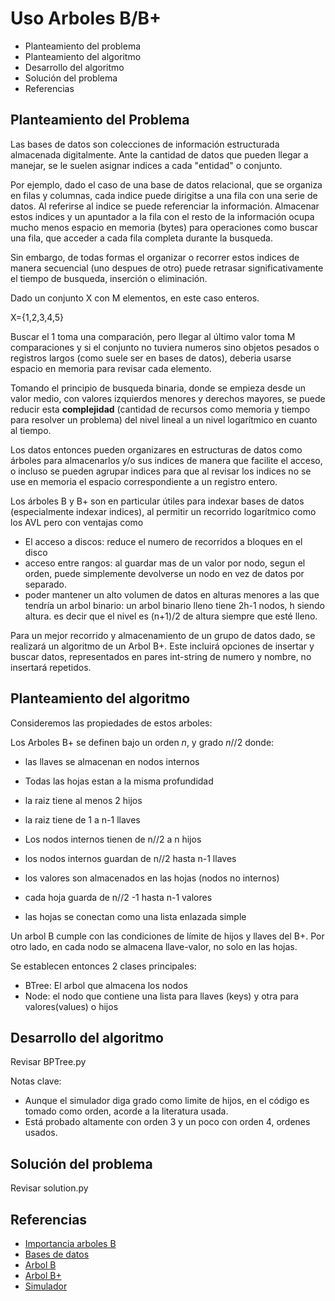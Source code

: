 # Uso Arboles B/B+
+ Planteamiento del problema
+ Planteamiento del algoritmo
+ Desarrollo del algoritmo
+ Solución del problema
+ Referencias

## Planteamiento del Problema
Las bases de datos son colecciones de información estructurada almacenada digitalmente. Ante la cantidad de datos que pueden llegar a manejar, se le suelen asignar indices a cada "entidad" o conjunto.

Por ejemplo, dado el caso de una base de datos relacional, que se organiza en filas y columnas, cada indice puede dirigitse a una fila con una serie de datos. Al referirse al indice se puede referenciar la información. Almacenar estos indices y un apuntador a la fila con el resto de la información ocupa mucho menos espacio en memoria (bytes) para operaciones como buscar una fila, que acceder a cada fila completa durante la busqueda.

Sin embargo, de todas formas el organizar o recorrer estos indices de manera secuencial (uno despues de otro) puede retrasar significativamente el tiempo de busqueda, inserción o eliminación.

Dado un conjunto X con M elementos, en este caso enteros.

X={1,2,3,4,5}

Buscar el 1 toma una comparación, pero llegar al último valor toma M comparaciones y si el conjunto no tuviera numeros sino objetos pesados o registros largos (como suele ser en bases de datos), deberia usarse espacio en memoria para revisar cada elemento.

Tomando el principio de busqueda binaria, donde se empieza desde un valor medio, con valores izquierdos menores y derechos mayores, se puede reducir esta **complejidad** (cantidad de recursos como memoria y tiempo para resolver un problema) del nivel lineal a un nivel logarítmico en cuanto al tiempo.

Los datos entonces pueden organizares en estructuras de datos como  árboles para almacenarlos y/o sus indices de manera que facilite el acceso, o incluso se pueden agrupar indices para que al revisar los indices no se use en memoria el espacio correspondiente a un registro entero.

Los árboles B y B+ son en particular útiles para indexar bases de datos (especialmente indexar indices), al permitir un recorrido logarítmico como los AVL pero con ventajas como

+ El acceso a discos: reduce el numero de recorridos a bloques en el disco
+ acceso entre rangos: al guardar mas de un valor por nodo, segun el orden, puede simplemente devolverse un nodo en vez de datos por separado.
+ poder mantener un alto volumen de datos en alturas menores a las que tendría un arbol binario: un arbol binario lleno tiene 2h-1 nodos, h siendo altura. es decir que el nivel es (n+1)/2 de altura siempre que esté lleno.

Para un mejor recorrido y almacenamiento de un grupo de datos dado, se realizará un algoritmo de un Arbol B+. Este incluirá opciones de insertar y buscar datos, representados en pares int-string de numero y nombre, no insertará repetidos.

## Planteamiento del algoritmo
Consideremos las propiedades de estos arboles:

Los Arboles B+ se definen bajo un orden *n*, y grado *n*//2 donde:
+ las llaves se almacenan en nodos internos

+ Todas las hojas estan a la misma profundidad

+ la raiz tiene al menos 2 hijos
+ la raiz tiene de 1 a n-1 llaves

+ Los nodos internos tienen de n//2 a n hijos
+ los nodos internos guardan de n//2 hasta n-1 llaves

+ los valores son almacenados en las hojas (nodos no internos)
+ cada hoja guarda de n//2 -1 hasta n-1 valores
+ las hojas se conectan como una lista enlazada simple

Un arbol B cumple con las condiciones de límite de hijos y llaves del B+. Por otro lado,
en cada nodo se almacena llave-valor, no solo en las hojas.

Se establecen entonces 2 clases principales:
+ BTree: El arbol que almacena los nodos
+ Node: el nodo que contiene una lista para llaves (keys) y otra para valores(values) o hijos
## Desarrollo del algoritmo
Revisar BPTree.py

Notas clave:
+ Aunque el simulador diga grado como limite de hijos, en el código es tomado como orden, acorde a la literatura usada.
+ Está probado altamente con orden 3 y un poco con orden 4, ordenes usados.
## Solución del problema
Revisar solution.py
## Referencias
+ [Importancia arboles B](https://www.youtube.com/watch?v=aZjYr87r1b8)
+ [Bases de datos](https://www.oracle.com/database/what-is-database/#:~:text=Database%20defined,-A%20database%20is&text=Data%20within%20the%20most%20common,updated%2C%20controlled%2C%20and%20organized.)
+ [Arbol B](https://www.javatpoint.com/b-tree)
+ [Arbol B+](https://www.programiz.com/dsa/b-plus-tree)
+ [Simulador](https://www.cs.usfca.edu/~galles/visualization/BPlusTree.html)

